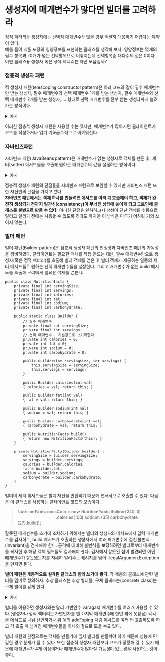 생성자에 매개변수가 많다면 빌더를 고려하라
=
정적 팩터리와 생성자에는 선택적 매개변수가 많을 경우 적절히 대응하기 어렵다는 제약이 있다.   
예를 들어 식품 포장의 영양정보를 표현하는 클래스를 생각해 보자.
영양정보는 몇개의 필수 항목과 20개가 넘는 선택항목으로 이뤄지는데 선택항목중 대다수의 값은 0이다.   
이런 클래스용 생성자 혹은 정적 팩터리는 어떤 모습일까?
### 점층적 생성자 패턴
적 생성자 패턴(telescoping constructor pattern)은 아래 코드와 같이 필수 매개변수만 받는 생성자, 필수 매개변수와 선택 매개변수 1개를 받는 생성자, 
필수 매개변수와 선택 매개변수 2개를 받는 생성자, ... 형태로 선택 매개변수를 전부 받는 생성자까지 늘려가는 방식이다.
<details>
<summary>예시</summary>
<div markdown="1">
  
```
public class NutritionFacts {//분량상 매개변수가 4개까지 늘어난 코드이다.

    private final int servingSize; // （ml, 1회 제공량） 필수
    private final int servings; // （회, 총 n회 제공량） 필수
    private final int calories; // （1회 제공량당）
    private final int fat; // （g/1회 제공량）
    private final int sodium; // （mg/1회 제공량）
    private final int carbohydrate; // （g/1회 제공량）

    public NutritionFacts(int servingSize, int servings) {
        this(servingSize, servings, 0);
    }

    public NutritionFacts(int servingSize, int servings, int calories) {
        this(servingSize, servings, calories, 0);
    }

    public NutritionFacts(int servingSize, int servings, int calories, int fat) {
        this(servingSize, servings, calories, fat, 0);
    }

    public NutritionFacts(int servingSize, int servings, int calories, int fat, int sodium) {
        this(servingSize, servings, calories, fat, sodium, 0);
    }

    public NutritionFacts(int servingSize, int servings, int calories, int fat, int sodium, int carbohydrate) {
        this.servingSize = servingSize;
        this.servings = servings;
        this.calories = calories;
        this.fat = fat;
        this.sodium = sodium;
        this.carbohydrate = carbohydrate;
    }
}
```
이 클래스의 인스턴스를 만들려면 원하는 매개변수를 모두 포함한 생성자 중 가장 짧은 것을 골라 호출하면 된다.
>NutritionFacts cocaCola = new NutritionFacts(240, 8, 100, 0, 35, 27); //이런 생성자는 이 코드의 지방과 같이 설정하길 원치 않는 값 또한 지정해줘야 할 수 있다.
  
</div>
</details>

이러한 점층적 생성자 패턴은 사용할 수는 있지만, 매개변수가 많아지면 클라이언트가 코드를 작성하거나 읽기 기하급수적으로 어려워진다.

### 자바빈즈패턴
자바빈즈 패턴(JavaBeans pattern)은 매개변수가 없는 생성자로 객체를 만든 후, 세터(setter) 메서드들을 호출해 원하는 매개변수의 값을 설정하는 방식이다.
<details>
<summary>예시</summary>
<div markdown="1">
  
```
public class NutritionFacts {
    // 매개변수들은 (기본값이 있다면) 기본값으로 초기화된다.
    private int servingSize = -1; // 필수; 기본값 없음
    private int servings = -1; // 필수; 기본값 없음
    private int calories = 0;
    private int fat = 0;
    private int sodium = 0;
    private int carbohydrate = 0;

    public NutritionFacts() { }
    // 세터 메서드들
    public void setServingSize(int val) { servingSize = val; }
    public void setServings(int val) { servings = val; }
    public void setCalories(int val) { calories = val; }
    public void setFat(int val) { fat = val; }
    public void setSodium(int val) { sodium = val; }
    public void setCarbohydrate (int val) { carbohydrate = val; }
}
```
  
```
NutritionFacts cocaCola = new NutritionFactsO;
cocaCola.setSe rvingSize(240);
cocaCola.setServings(8);
cocaCola.setCato ries(100);
cocaCola.setSodium(35);
cocaCola.setCarbohydrate(27);
```
  
</div>
</details>

점층적 생성자 패턴의 단점들을 자바빈즈 패턴으로 보완할 수 있지만 자바빈즈 패턴 또한 자신만의 단점을 가지고 있다.   
**자바빈즈 패턴에서는 객체 하나를 만들려면 메서드를 여러 개 호출해야 하고, 객체가 완전히 생성되기 전까지 일관성(consistency)이 무너진 상태에 놓이게 되고 그로인해 클래스를 불변으로 만들 수 없다.**
이러한 단점을 완화하고자 생성이 끝난 객체를 수동으로 얼리고 얼리기 전에는 사용할 수 없도록 하기도 하지만 이 방식은 다루기 어려워 거의 쓰이지 않는다.

### 빌더 패턴
빌더 패턴(Builder pattern)은 점층적 생성자 패턴의 안정성과 자바빈즈 패턴의 가독성을 겸비하였다. 클라이언트는 필요한 객체를 직접 만드는 대신, 필수 매개변수만으로 
생성자(혹은 정적 패터리)를 호출해 빌더 객체를 얻은 후 빌더 객체가 제공하는 일종의 세터 메서드들로 원하는 선택 매개변수들을 설정한다. 그리고 매개변수가 없는 build 메서드를 호출해 
우리에게 필요한 객체를 얻는다.
```
public class NutritionFacts {
    private final int servingSize;
    private final int servings;
    private final int calories;
    private final int fat;
    private final int sodium;
    private final int carbohydrate;

    public static class Builder {
        // 필수 매개변수
        private final int servingSize;
        private final int servings;
        // 선택 매개변수 - 기본값으로 초기화한다.
        private int calories = 0;
        private int fat = 0;
        private int sodium = 0;
        private int carbohydrate = 0;

        public Builder(int servingSize, int servings) {
            this.servingSize = servingSize;
            this.servings = servings;
        }

        public Builder calories(int val) 
        { calories = val; return this; }

        public Builder fat(int val) 
        { fat = val; return this; }

        public Builder sodium(int val) 
        { sodium = val; return this; }

        public Builder carbohydrate(int val) 
        { carbohydrate = val; return this; }

        public NutritionFacts build() 
        { return new NutritionFacts(this); }
    }

    private NutritionFacts(Builder builder) {
        servingSize = builder.servingSize;
        servings = builder.servings;
        calories = builder.calories;
        fat = builder.fat;
        sodium = builder.sodium;
        carbohydrate = builder.carbohydrate;
    }
}
```
빌더의 세터 메서드들은  빌더 자신을 반환하기 때문에 연쇄적으로 호출할 수 있다. 다음은 이 클래스를 사용하는 클라이언트 코드의 모습이다.
>NutritionFacts cocaCola = new NutritionFacts.Builder(240, 8)\
>　　　　　　　　　.calories(100).sodium (35).carbohydrate (27).build();

잘못된 매개변수를 초기에 조치하기 위해서는 빌더의 생성자와 메서드에서 입력 매개변수를 검사하고, build 메서드가 호출하는 생성자에서 
여러 매개변수에 걸친 불변식(invariant)을 검사해야 한다. 공격에 대비해 불변식을 보장하려면 빌더로부터 매개변수를 복사한 후 해당 객체 필드들도 검사해야 한다.
검사해서 잘못된 점이 발견되면 어떤 매개변수가 잘못됐는지를 자세히 알려주는 메시지를 담아 IllegalArgumentException을 던지면 된다.

**빌더 패턴은 계층적으로 설계된 클래스와 함께 쓰기에 좋다.** 각 계층의 클래스에 관련 빌더를 멤버로 정의하자. 추상 클래스는 추상 빌더를, 구체 클래스는(concrete class)는 
구체 빌더를 갖게 한다.

<details>
<summary>예시</summary>
<div markdown="1">
다음은 피자의 다양한 종류를 표현하는 계층구조의 루트에 놓인 추상 클래스이다

```
public abstract class Pizza {
    public enum Topping { HAM, MUSHROOM, ONION, PEPPER, SAUSAGE }
    final Set<Topping> toppings;
    abstract static class Builder<T extends Builder<T>> {
        EnumSet<Topping> toppings = EnumSet.noneOf(Topping.class);
        public T addTopping(Topping topping) {
            toppings.add(Objects.requireNonNull(topping));
            return self();
        }
        
        abstract Pizza build();
        
        // 하위 클래스는 이 메서드를 재정의(overriding)하여
        // "this"를 반환하도록 해야 한다.
        protected abstract T self();
    }
    Pizza(Builder<?> builder) {
        toppings = builder.toppings.clone(); // 아이템 50 참조
    }

```

Pizza.Builder 클래스는 재귀적 타입 한정을 이용하는 제너릭 타입이다. 여기에 추상 메서드인 self를 더해 하위 클래스에서 형변환 없이 메서드 연쇄를 할수 있도록 한다.

아래는 Pizza의 하위 클래스 두개이다.

```
public class NyPizza extends Pizza {//크기 매개변수를 필수
    public enum Size { SMALL, MEDIUM, LARGE }
    private final Size size;
    public static class Builder extends Pizza.Builder<Builder> {
        private final Size size;
        public Builder(Size size) {
            this.size = Objects.requireNonNull(size);//requireNonNull -> 매개변수가 Null인지 아닌지 확인 후 세팅해줌
        }

        @Override public NyPizza build() {
            return new NyPizza(this);
        }
        @Override protected Builder self() { return this; }
    }
    private NyPizza(Builder builder) {
        super(builder);
        size = builder.size;
    }
}
```

```
public class Calzone extends Pizza {//소스를 안에 넣을지 선택 하는 매개변수 필수
    private final boolean sauceinside;
    public static class Builder extends Pizza.Builder<Builder> {
        private boolean sauceinside = false; // 기본값
        public Builder saucelnside() {
            sauceinside = true;
            return this;
        }

        @Override public Calzone build() {
            return new Calzone(this);
        }
        @Override protected Builder self() { return this; }
    }
    private Calzone(Builder builder) {
        super(builder);
        sauceinside = builder.sauceinside;
    }
}
```
각 하위 클래스의 빌더가 정의한 build 메서드는 해당하는 구체 하위 클래스를 반환하도록 하여 클라이언트가 형변환에 신경쓰지 않고 빌더를 사용할 수 있게 한다.
>하위 클래스의 메서드가 상위 클래스의 메서드가 정의한 반환 타입이 아닌, 그 하위 타입을 반환하는 기능을 공변환 타이핑(covariant return typing)이라 한다.

다음은 두 피자의 클라이언트 코드의 모습이다
>NyPizza pizza = new NyPizza.Builder(SMALL)\
　　　　　　.addTopping(SAUSAGE).addTopping(ONION).build();   
> Calzone calzone = new Calzone.Builder()\
　　　　　　. addTopping (HAM) .saucelnside() .build();


</div>
</details>

빌더를 이용하면 생성자와는 달리 가변인수(varagas) 매개변수를 여러개 사용할 수 있다.(생성자나 정적 팩터리는 가변인자를 맨 마지막 매개변수에 한번 밖에 못받음) 각각을 메서드로 나눠 선언하거나 위 예의 addToping 처럼 메서드를 여러 번 호출하도록 하고 각 호출 때 넘겨진 매개변수들을 하나의 필드로 모을 수도 있다.

빌더 패턴의 단점으로는 객체를 만들기에 앞서 빌더를 만들어야 하기 때문에 성능에 민감한 경우 문제가 될 수 있다. 또한 점층적 생성자 패턴보다 코드가 장황해 질 수 있기 때문에 
매개변수가 4개 이상이거나 매개변수가 많아질 가능성이 있는경우 사용하는 것이 좋다.
